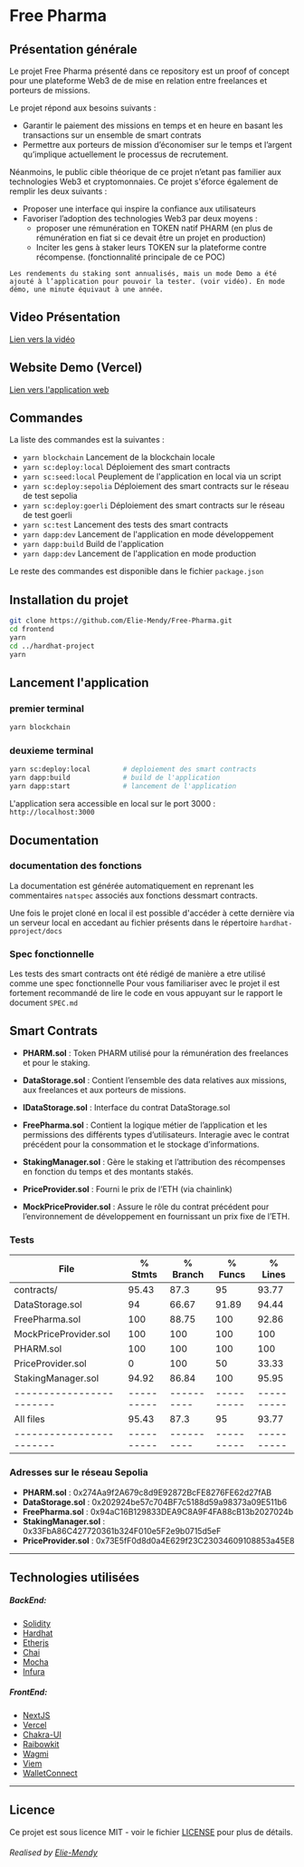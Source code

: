 # Free Pharma

## Présentation générale

Le projet Free Pharma présenté dans ce repository est un proof of concept pour une plateforme Web3 de de mise en relation entre freelances et porteurs de missions. 

Le projet répond aux besoins suivants :

* Garantir le paiement des missions en temps et en heure en basant les transactions sur un ensemble de smart contrats
* Permettre aux porteurs de mission d’économiser sur le temps et l’argent qu’implique actuellement le processus de recrutement. 


Néanmoins, le public cible théorique de ce projet n’etant pas familier aux technologies Web3 et cryptomonnaies. 
Ce projet s'éforce également de remplir les deux suivants :

* Proposer une interface qui inspire la confiance aux utilisateurs 
* Favoriser l’adoption des technologies Web3 par deux moyens :
  * proposer une rémunération en TOKEN natif PHARM 
    (en plus de rémunération en fiat si ce devait être un projet en production)
  * Inciter les gens à staker leurs TOKEN sur la plateforme contre récompense. (fonctionnalité principale de ce POC)

`Les rendements du staking sont annualisés, mais un mode Demo a été ajouté à l’application pour pouvoir la tester. (voir vidéo). En mode démo, une minute équivaut à une année.`

## Video Présentation

[Lien vers la vidéo](https://www.loom.com/share/14d65c3a354f40b386325679b59a8bd1)

## Website Demo (Vercel)

[Lien vers l'application web](https://free-pharma-frontend.vercel.app/)


## Commandes

La liste des commandes est la suivantes :
* `yarn blockchain` Lancement de la blockchain locale
* `yarn sc:deploy:local` Déploiement des smart contracts
* `yarn sc:seed:local` Peuplement de l'application en local via un script
* `yarn sc:deploy:sepolia` Déploiement des smart contracts sur le réseau de test sepolia
* `yarn sc:deploy:goerli` Déploiement des smart contracts sur le réseau de test goerli
* `yarn sc:test` Lancement des tests des smart contracts
* `yarn dapp:dev` Lancement de l'application en mode développement
* `yarn dapp:build` Build de l'application
* `yarn dapp:dev` Lancement de l'application en mode production

Le reste des commandes est disponible dans le fichier `package.json` 

## Installation du projet
```sh
git clone https://github.com/Elie-Mendy/Free-Pharma.git
cd frontend
yarn
cd ../hardhat-project
yarn
```

## Lancement l'application

### premier terminal
```sh
yarn blockchain
```

### deuxieme terminal
```sh
yarn sc:deploy:local        # deploiement des smart contracts
yarn dapp:build             # build de l'application
yarn dapp:start             # lancement de l'application
```

L'application sera accessible en local sur le port 3000 : `http://localhost:3000`



## Documentation

### documentation des fonctions
La documentation est générée automatiquement en reprenant les commentaires `natspec` associés
aux fonctions dessmart contracts.

Une fois le projet cloné en local il est possible d'accéder à cette dernière via un serveur local 
en accedant au fichier présents dans le répertoire `hardhat-pproject/docs`

### Spec fonctionnelle 
Les tests des smart contracts ont été rédigé de manière a etre utilisé comme une spec fonctionnelle
Pour vous familiariser avec le projet il est fortement recommandé de lire le code en vous appuyant sur 
le rapport le document `SPEC.md` 



## Smart Contrats

* **PHARM.sol** : Token PHARM utilisé pour la rémunération des freelances et pour le staking.

* **DataStorage.sol** : Contient l’ensemble des data relatives aux missions, aux freelances et aux porteurs de missions. 


* **IDataStorage.sol** : Interface du contrat DataStorage.sol

* **FreePharma.sol** : Contient la logique métier de l’application et les permissions des différents types d’utilisateurs. Interagie avec le contrat précédent pour la consommation et le stockage d’informations.


* **StakingManager.sol** : Gère le staking et l’attribution des récompenses en fonction du temps et des montants stakés.

* **PriceProvider.sol** : Fourni le prix de l’ETH (via chainlink) 

* **MockPriceProvider.sol** : Assure le rôle du contrat précédent pour l’environnement de développement en fournissant un prix fixe de l’ETH.

### Tests 

File                    |  % Stmts | % Branch |  % Funcs |  % Lines |
------------------------|----------|----------|----------|----------|
 contracts/             |    95.43 |     87.3 |       95 |    93.77 |
  DataStorage.sol       |       94 |    66.67 |    91.89 |    94.44 |
  FreePharma.sol        |      100 |    88.75 |      100 |    92.86 |
  MockPriceProvider.sol |      100 |      100 |      100 |      100 |
  PHARM.sol             |      100 |      100 |      100 |      100 |
  PriceProvider.sol     |        0 |      100 |       50 |    33.33 |
  StakingManager.sol    |    94.92 |    86.84 |      100 |    95.95 |
------------------------|----------|----------|----------|----------|
All files               |    95.43 |     87.3 |       95 |    93.77 |
------------------------|----------|----------|----------|----------|


### Adresses sur le réseau Sepolia

* **PHARM.sol** : 0x274Aa9f2A679c8d9E92872BcFE8276FE62d27fAB
* **DataStorage.sol** : 0x202924be57c704BF7c5188d59a98373a09E511b6
* **FreePharma.sol** : 0x94aC16B129833DEA9C8A9F4FA88cB13b2027024b
* **StakingManager.sol** : 0x33FbA86C427720361b324F010e5F2e9b0715d5eF
* **PriceProvider.sol** : 0x73E5fF0d8d0a4E629f23C23034609108853a45E8
___

## Technologies utilisées

##### BackEnd:

 - [Solidity](https://docs.soliditylang.org/fr/latest/index.html)
 - [Hardhat](https://hardhat.org/)
 - [Etherjs](https://docs.ethers.org/v5/)
 - [Chai](https://www.chaijs.com/)
 - [Mocha](https://mochajs.org/)
 - [Infura](https://infura.io/)

##### FrontEnd:

 - [NextJS](https://nextjs.org/)
 - [Vercel](https://vercel.com/)
 - [Chakra-UI](https://chakra-ui.com/)
 - [Raibowkit](https://www.rainbowkit.com/)
 - [Wagmi](https://wagmi.sh/)
 - [Viem](https://viem.sh/)
 - [WalletConnect](https://walletconnect.com/)
  
___

## Licence

Ce projet est sous licence MIT - voir le fichier [LICENSE](LICENSE) pour plus de détails.


###### Realised by [Elie-Mendy](https://github.com/Elie-Mendy) 
